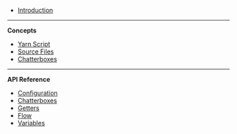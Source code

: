 -   [Introduction](/)

---

**Concepts**

-   [Yarn Script](concept-yarn-script)
-   [Source Files](concept-source-files)
-   [Chatterboxes](concept-chatterboxes)

---

**API Reference**

-   [Configuration](reference-configuration)
-   [Chatterboxes](reference-chatterboxes)
-   [Getters](reference-getters)
-   [Flow](reference-flow)
-   [Variables](reference-variables)
